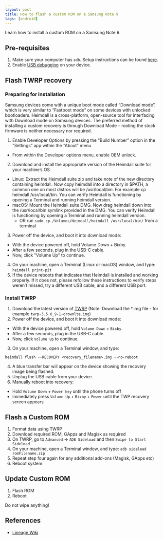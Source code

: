 ```yaml
---
layout: post
title: How to flash a custom ROM on a Samsung Note 9
tags: [android]
---
```


Learn how to install a custom ROM on a Samsung Note 9.

## Pre-requisites

1. Make sure your computer has `adb`. Setup instructions can be found [here](https://wiki.lineageos.org/adb_fastboot_guide.html).
2. Enable [USB debugging](https://wiki.lineageos.org/adb_fastboot_guide.html#setting-up-adb) on your device.

## Flash TWRP recovery

### Preparing for installation

Samsung devices come with a unique boot mode called “Download mode”, which is very similar to “Fastboot mode” on some devices with unlocked bootloaders. Heimdall is a cross-platform, open-source tool for interfacing with Download mode on Samsung devices. The preferred method of installing a custom recovery is through Download Mode – rooting the stock firmware is neither necessary nor required.


1. Enable Developer Options by pressing the “Build Number” option in the “Settings” app within the “About” menu
  * From within the Developer options menu, enable OEM unlock.
2. Download and install the appropriate version of the Heimdall suite for your machine’s OS
  * Linux: Extract the Heimdall suite zip and take note of the new directory containing heimdall. Now copy heimdall into a directory in $PATH, a common one on most distros will be /usr/local/bin. For example cp heimdall /usr/local/bin. You can verify Heimdall is functioning by opening a Terminal and running heimdall version.
  * macOS: Mount the Heimdall suite DMG. Now drag heimdall down into the /usr/local/bin symlink provided in the DMG. You can verify Heimdall is functioning by opening a Terminal and running heimdall version.
    * OR run `sudo cp /Volumes/Heimdall/heimdall /usr/local/bin/` from a terminal
3. Power off the device, and boot it into download mode:
  * With the device powered off, hold Volume Down + Bixby.
  * After a few seconds, plug in the USB-C cable.
  * Now, click "Volume Up" to continue.
4. On your machine, open a Terminal (Linux or macOS) window, and type:
   ```heimdall print-pit```
5. If the device reboots that indicates that Heimdall is installed and working properly. If it does not, please refollow these instructions to verify steps weren’t missed, try a different USB cable, and a different USB port.

### Install TWRP

1. Download the latest version of [TWRP](https://twrp.me/) (Note: Download the *.img file - for example `twrp-3.5.0_9-1-crownlte.img`)
2. Power off the device, and boot it into download mode:
  * With the device powered off, hold `Volume Down` + `Bixby`.
  * After a few seconds, plug in the USB-C cable.
  * Now, click `Volume Up` to continue.
3. On your machine, open a Terminal window, and type:
  ```
  heimdall flash --RECOVERY <recovery_filename>.img --no-reboot
  ```
4. A blue transfer bar will appear on the device showing the recovery image being flashed.
5. Unplug the USB cable from your device.
6. Manually reboot into recovery:
  * Hold `Volume Down` + `Power key` until the phone turns off
  * Immediately press `Volume Up` + `Bixby` + `Power` until the TWP recovery screen appears

## Flash a Custom ROM

1. Format data using TWRP
2. Download required ROM, GApps and Magisk as required
3. On TWRP, go to `Advanced` -> `ADB Sideload` and then `Swipe to Start Sideload`
4. On your machine, open a Terminal window, and type:
  ```adb sideload romFilename.zip```
5. Repeat step four again for any additional add-ons (Magisk, GApps etc)
6. Reboot system


## Update Custom ROM

1. Flash ROM
2. Reboot

Do not wipe anything!


## References

* [Lineage Wiki](https://wiki.lineageos.org/devices/crownlte/install)
